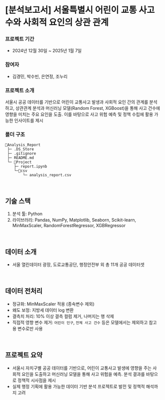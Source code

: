 # [분석보고서] 서울특별시 어린이 교통 사고 수와 사회적 요인의 상관 관계

### 프로젝트 기간
- 2024년 12월 30일 ~ 2025년 1월 7일

### 참여자
- 김경민, 박수빈, 은연정, 조누리

### 프로젝트 소개
서울시 공공 데이터를 기반으로 어린이 교통사고 발생과 사회적 요인 간의 관계를 분석하고, 상관관계 분석과 머신러닝 모델(Random Forest, XGBoost)을 통해 사고 건수에 영향을 미치는 주요 요인을 도출. 이를 바탕으로 사고 위험 예측 및 정책 수립에 활용 가능한 인사이트를 제시

### 폴더 구조
```
📁Analysis_Report
 ├─ .DS_Store
 ├─ .gitignore
 ├─ README.md
 └─ 📁Project
    ├─ report.ipynb
    └─📁csv
        └─ analysis_report.csv
```

<br>

## 기술 스택
1. 분석 툴: Python
2. 라이브러리: Pandas, NumPy, Matplotlib, Seaborn, Scikit-learn, MinMaxScaler, RandomForestRegressor, XGBRegressor

<br>

## 데이터 소개
- 서울 열린데이터 광장, 도로교통공단, 행정안전부 외 총 11개 공공 데이터셋

<br>

## 데이터 전처리
- 정규화: MinMaxScaler 적용 (종속변수 제외)
- 왜도 보정: 지방세 데이터 log 변환
- 결측치 처리: 10% 이상 결측 컬럼 제거, 나머지는 행 삭제
- 직접적 영향 변수 제거: `어린이 인구`, `전체 사고 건수` 등은 모델에서는 제외하고 참고용 변수로만 사용

<br>

## 프로젝트 요약
- 서울시 자치구별 공공 데이터를 기반으로, 어린이 교통사고 발생에 영향을 주는 사회적 요인을 도출하고 머신러닝 모델을 통해 사고 위험을 예측. 분석 결과를 바탕으로 정책적 시사점을 제시
- 실제 행정 기획에 활용 가능한 데이터 기반 분석 프로젝트로 발전 및 정책적 해석까지 고려

<br>